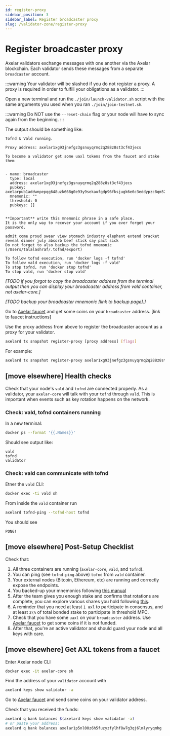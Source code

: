 ```yaml
---
id: register-proxy
sidebar_position: 3
sidebar_label: Register broadcaster proxy
slug: /validator-zone/register-proxy
---
```


# Register broadcaster proxy

Axelar validators exchange messages with one another via the Axelar blockchain.  Each validator sends these messages from a separate `broadcaster` account.

:::warning
Your validator will be slashed if you do not register a proxy.  A proxy is required in order to fulfill your obligations as a validator.
:::

Open a new terminal and run the `./join/launch-validator.sh` script with the same arguments you used when you ran `./join/join-testnet.sh`.

:::warning
Do NOT use the `--reset-chain` flag or your node will have to sync again from the beginning.
:::

The output should be something like:

```
Tofnd & Vald running.

Proxy address: axelar1xg93jnefgz3gsnuyqrmq2q288z8st3cf43jecs

To become a validator get some uaxl tokens from the faucet and stake them


- name: broadcaster
  type: local
  address: axelar1xg93jnefgz3gsnuyqrmq2q288z8st3cf43jecs
  pubkey: axelarpub1addwnpepqg648uzk668g0e93y9sekaufgdp96fksjugk6e6c3eddypzc8qm525yhx2m
  mnemonic: ""
  threshold: 0
  pubkeys: []


**Important** write this mnemonic phrase in a safe place.
It is the only way to recover your account if you ever forget your password.

admit come proud swear view stomach industry elephant extend bracket reveal dinner july absorb beef stick say pact sick
Do not forget to also backup the tofnd mnemonic (/Users/talalashraf/.tofnd/export)

To follow tofnd execution, run 'docker logs -f tofnd'
To follow vald execution, run 'docker logs -f vald'
To stop tofnd, run 'docker stop tofnd'
To stop vald, run 'docker stop vald'
```

_[TODO if you forgot to copy the broadcaster address from the terminal output then you can display your broadcaster address from vald container, not axelar-core.]_

_[TODO backup your broadcaster mnemonic [link to backup page].]_

Go to [Axelar faucet](http://faucet.testnet.axelar.network/) and get some coins on your `broadcaster` address. [link to faucet instructions]

Use the proxy address from above to register the broadcaster account as a proxy for your validator.

```bash
axelard tx snapshot register-proxy [proxy address] [flags]
```

For example:

```bash
axelard tx snapshot register-proxy axelar1xg93jnefgz3gsnuyqrmq2q288z8st3cf43jecs --from validator -y
```

## [move elsewhere] Health checks

Check that your node's `vald` and `tofnd` are connected properly. As a validator, your `axelar-core` will talk with your `tofnd` through `vald`. This is important when events such as key rotation happens on the network.

### Check: vald, tofnd containers running

In a new terminal:

```bash
docker ps --format '{{.Names}}'
```

Should see output like:
```
vald
tofnd
validator
```

### Check: vald can communicate with tofnd

Etner the `vald` CLI:

```bash
docker exec -ti vald sh
```

From inside the `vald` container run
```bash
axelard tofnd-ping --tofnd-host tofnd
```

You should see
```
PONG!
```

## [move elsewhere] Post-Setup Checklist

Check that:

1. All three containers are running (`axelar-core`, `vald`, and `tofnd`).
2. You can ping (see `tofnd-ping` above) `tofnd` from `vald` container.
3. Your external nodes (Bitcoin, Ethereum, etc) are running and correctly expose the endpoints.
4. You backed-up your mnemonics following [this manual](https://github.com/axelarnetwork/axelarate-community/blob/main/documentation/Admin/validator-backup.md)
5. After the team gives you enough stake and confirms that rotations are complete, you can explore various shares you hold following [this](https://github.com/axelarnetwork/axelarate-community/blob/main/documentation/Admin/validator-extra-commands.md).
6. A reminder that you need at least `1 axl` to participate in consensus, and at least `2\%` of total bonded stake to participate in threshold MPC.
7. Check that you have some `uaxl` on your `broadcaster` address. Use [Axelar faucet](http://faucet.testnet.axelar.network/) to get some coins if it is not funded.
8. After that, you're an active validator and should guard your node and all keys with care.

## [move elsewhere] Get AXL tokens from a faucet

Enter Axelar node CLI
```bash
docker exec -it axelar-core sh
```
Find the address of your `validator` account with
```bash
axelard keys show validator -a
```
Go to [Axelar faucet](http://faucet.testnet.axelar.network/) and send some coins on your validator address.

Check that you received the funds:
```bash
axelard q bank balances $(axelard keys show validator -a)
# or paste your address:
axelard q bank balances axelar1p5nl00z6h5fuzyzfylhf8w7g3qj6lmlyryqmhg
```